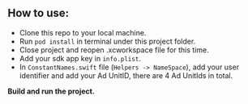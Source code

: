 ## How to use:

- Clone this repo to your local machine.
- Run `pod install` in terminal under this project folder.
- Close project and reopen .xcworkspace file for this time.
- Add your sdk app key in `info.plist`.
- In `ConstantNames.swift` file (`Helpers -> NameSpace`), add your user identifier and add your Ad UnitID, there are 4 Ad UnitIds in total.


**Build and run the project.**
